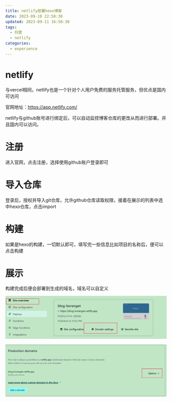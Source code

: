 ```yaml
---
title: netlify部署hexo博客
date: 2023-09-10 22:50:30
updated: 2023-09-11 16:50:30
tags:
  - 托管
  - netlify
categories:
  - experience
---
```


# netlify

与vercel相同，netlify也是一个针对个人用户免费的服务托管服务，但优点是国内可访问

官网地址：https://app.netlify.com/

netlify与github账号进行绑定后，可以自动监控博客仓库的更改从而进行部署。并且国内可以访问。

# 注册

进入官网，点击注册，选择使用github账户登录即可

# 导入仓库

登录后，授权并导入git仓库，允许github仓库读取权限，接着在展示的列表中选中hexo仓库，点击import

# 构建

如果是hexo的构建，一切默认即可，填写完一些信息比如项目的名称后，便可以点击构建

# 展示

构建完成后便会部署到生成的域名，域名可以自定义

![image-20230910230240266](netlify部署hexo博客/image-20230910230240266.png)

![image-20230910230243412](netlify部署hexo博客/image-20230910230243412.png)